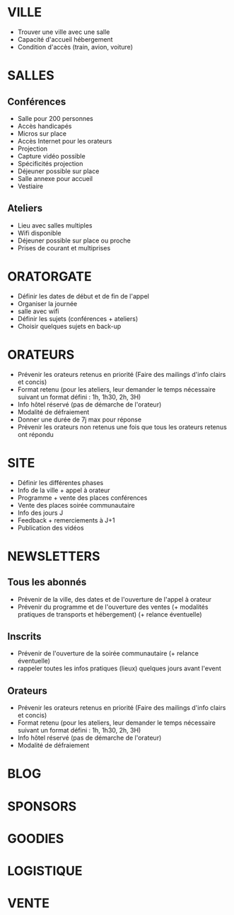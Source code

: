 # VILLE

* Trouver une ville avec une salle
* Capacité d'accueil hébergement
* Condition d'accès (train, avion, voiture)

# SALLES

## Conférences

* Salle pour 200 personnes
* Accès handicapés
* Micros sur place
* Accès Internet pour les orateurs
* Projection
* Capture vidéo possible
* Spécificités projection
* Déjeuner possible sur place
* Salle annexe pour accueil
* Vestiaire

## Ateliers

* Lieu avec salles multiples
* Wifi disponible
* Déjeuner possible sur place ou proche
* Prises de courant et multiprises

# ORATORGATE

* Définir les dates de début et de fin de l'appel
* Organiser la journée
* salle avec wifi
* Définir les sujets (conférences + ateliers)
* Choisir quelques sujets en back-up

# ORATEURS

* Prévenir les orateurs retenus en priorité (Faire des mailings d'info clairs et concis)
* Format retenu (pour les ateliers, leur demander le temps nécessaire suivant un format défini : 1h, 1h30, 2h, 3H)
* Info hôtel réservé (pas de démarche de l'orateur)
* Modalité de défraiement
* Donner une durée de 7j max pour réponse
* Prévenir les orateurs non retenus une fois que tous les orateurs retenus ont répondu

# SITE

* Définir les différentes phases
* Info de la ville + appel à orateur
* Programme + vente des places conférences
* Vente des places soirée communautaire
* Info des jours J
* Feedback + remerciements à J+1
* Publication des vidéos

# NEWSLETTERS

## Tous les abonnés

* Prévenir de la ville, des dates et de l'ouverture de l'appel à orateur
* Prévenir du programme et de l'ouverture des ventes (+ modalités pratiques de transports et hébergement) (+ relance éventuelle)

## Inscrits

* Prévenir de l'ouverture de la soirée communautaire (+ relance éventuelle)
* rappeler toutes les infos pratiques (lieux) quelques jours avant l'event

## Orateurs 

* Prévenir les orateurs retenus en priorité (Faire des mailings d'info clairs et concis)
* Format retenu (pour les ateliers, leur demander le temps nécessaire suivant un format défini : 1h, 1h30, 2h, 3H)
* Info hôtel réservé (pas de démarche de l'orateur)
* Modalité de défraiement

# BLOG

# SPONSORS

# GOODIES

# LOGISTIQUE

# VENTE

